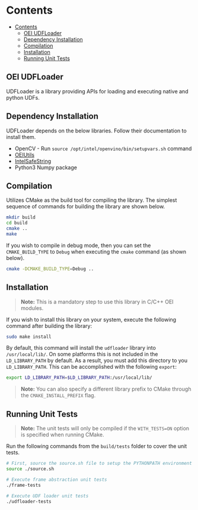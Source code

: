 # Contents

- [Contents](#contents)
  - [OEI UDFLoader](#oei-udfloader)
  - [Dependency Installation](#dependency-installation)
  - [Compilation](#compilation)
  - [Installation](#installation)
  - [Running Unit Tests](#running-unit-tests)

## OEI UDFLoader

UDFLoader is a library providing APIs for loading and executing native and python UDFs.

## Dependency Installation

UDFLoader depends on the below libraries. Follow their documentation to install them.

- OpenCV - Run `source /opt/intel/openvino/bin/setupvars.sh` command
- [OEIUtils](https://github.com/open-edge-insights/eii-c-utils/blob/master/README.md)
- [IntelSafeString](https://github.com/open-edge-insights/eii-c-utils/blob/master/IntelSafeString/README.md)
- Python3 Numpy package

## Compilation

Utilizes CMake as the build tool for compiling the library. The simplest sequence of commands for building the library are
shown below.

```sh
mkdir build
cd build
cmake ..
make
```

If you wish to compile in debug mode, then you can set
the `CMAKE_BUILD_TYPE` to `Debug` when executing the `cmake` command (as shown
below).

```sh
cmake -DCMAKE_BUILD_TYPE=Debug ..
```

## Installation

> **Note:** This is a mandatory step to use this library in C/C++ OEI modules.

If you wish to install this library on your system, execute the
following command after building the library:

```sh
sudo make install
```

By default, this command will install the `udfloader` library into
`/usr/local/lib/`. On some platforms this is not included in the `LD_LIBRARY_PATH`
by default. As a result, you must add this directory to you `LD_LIBRARY_PATH`. This can
be accomplished with the following `export`:

```sh
export LD_LIBRARY_PATH=$LD_LIBRARY_PATH:/usr/local/lib/
```

> **Note:** You can also specify a different library prefix to CMake through
> the `CMAKE_INSTALL_PREFIX` flag.

## Running Unit Tests

> **Note:** The unit tests will only be compiled if the `WITH_TESTS=ON` option
> is specified when running CMake.

Run the following commands from the `build/tests` folder to cover the unit
tests.

```sh
# First, source the source.sh file to setup the PYTHONPATH environment
source ./source.sh

# Execute frame abstraction unit tests
./frame-tests

# Execute UDF loader unit tests
./udfloader-tests
```

